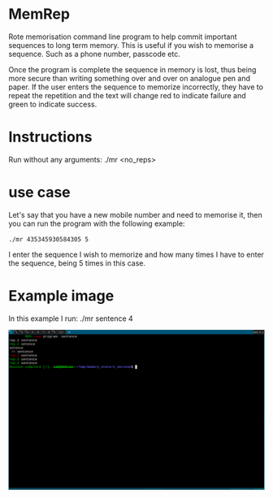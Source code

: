 # MemRep
Rote memorisation command line program to help commit important sequences to long term memory. This is useful if you wish to memorise a sequence. Such
as a phone number, passcode etc.

Once the program is complete the sequence in memory is lost, thus being more secure than writing something over and over on analogue pen and paper.
If the user enters the sequence to memorize incorrectly, they have to repeat the repetition and the text will change red to indicate failure and green to
indicate success.

# Instructions
Run without any arguments:
  ./mr <sequence> <no_reps>

# use case
Let's say that you have a new mobile number and need to memorise it, then you can run the program with the following example:

    ./mr 435345930584305 5

I enter the sequence I wish to memorize and how many times I have to enter the sequence, being 5 times in this case.

# Example image
In this example I run:
    ./mr sentence 4

![alt_text](demo2.png)
